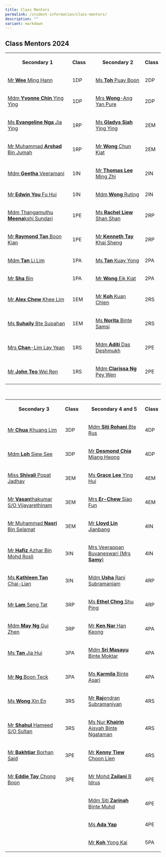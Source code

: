 ```yaml
---
title: Class Mentors
permalink: /student-information/class-mentors/
description: ""
variant: markdown
---
```

<h2>Class Mentors 2024</h2>
<table>
	<tbody>
		<tr>
			<th rowspan="1" colspan="1"><p>Secondary 1</p></th>
			<th rowspan="1" colspan="1"><p>Class</p></th>
			<td rowspan="1" colspan="1"><p></p></td>
			<th rowspan="1" colspan="1"><p>Secondary 2</p>
			</th><th rowspan="1" colspan="1"><p>Class</p></th>
		</tr>
		<tr>
			<td rowspan="1" colspan="1"><p><a href="mailto:wee_ming_hann@schools.gov.sg" target="_blank">Mr <b>Wee</b> Ming Hann</a></p></td>
			<td rowspan="1" colspan="1"><p>1DP</p></td>
			<td rowspan="1" colspan="1"><p></p></td>
			<td rowspan="1" colspan="1"><p><a href="mailto:toh_puay_boon@schools.gov.sg" target="_blank">Ms <b>Toh</b> Puay Boon</a></p></td>
			<td rowspan="1" colspan="1"><p>2DP</p></td>
		</tr>
		<tr>
			<td rowspan="1" colspan="1"><p><a href="mailto:chin_ying_ying@schools.gov.sg" target="_blank">Mdm <b>Yvonne Chin</b> Ying Ying</a></p></td>
			<td rowspan="1" colspan="1"><p>1DP</p></td>
			<td rowspan="1" colspan="1"><p></p></td>
			<td rowspan="1" colspan="1"><p><a href="mailto:ang_yan_pure@schools.gov.sg" target="_blank">Mrs <b>Wong</b>-Ang Yan Pure</a></p></td>
			<td rowspan="1" colspan="1"><p>2DP</p></td>
		</tr>
		<tr>
			<td rowspan="1" colspan="1"><p><a href="mailto:evangeline_nga_jia_ying@schools.gov.sg" target="_blank">Ms <b>Evangeline Nga</b> Jia Ying</a></p></td>
			<td rowspan="1" colspan="1"><p>1RP</p></td>
			<td rowspan="1" colspan="1"><p></p></td>
			<td rowspan="1" colspan="1"><p><a href="mailto:gladys_siah_ying_ying@schools.gov.sg" target="_blank">Ms <b>Gladys Siah</b> Ying Ying</a></p></td>
			<td rowspan="1" colspan="1"><p>2EM</p></td>
		</tr>
		<tr>
			<td rowspan="1" colspan="1"><p><a href="mailto:muhammad_arshad_jumah@schools.gov.sg" target="_blank">Mr Muhammad <b>Arshad</b> Bin Jumah</a></p></td>
			<td rowspan="1" colspan="1"><p>1RP</p></td>
			<td rowspan="1" colspan="1"><p></p></td>
			<td rowspan="1" colspan="1"><p><a href="mailto:wong_chun_kiat@schools.gov.sg" target="_blank">Mr <b>Wong</b> Chun Kiat</a></p></td>
			<td rowspan="1" colspan="1"><p>2EM</p></td>
		</tr>
		<tr>
			<td rowspan="1" colspan="1"><p><a href="mailto:geetha_veeramani@schools.gov.sg" target="_blank">Mdm <b>Geetha </b>Veeramani</a></p></td>
			<td rowspan="1" colspan="1"><p>1IN</p></td>
			<td rowspan="1" colspan="1"><p></p></td>
			<td rowspan="1" colspan="1"><p><a href="mailto:thomas_lee_ming_zhi_a@schools.gov.sg" target="_blank">Mr <b>Thomas Lee</b> Ming Zhi</a></p></td>
			<td rowspan="1" colspan="1"><p>2IN</p></td>
		</tr>
		<tr>
			<td rowspan="1" colspan="1"><p><a href="mailto:you_fu_hui@schools.gov.sg" target="_blank">Mr <b>Edwin You</b> Fu Hui</a></p></td>
			<td rowspan="1" colspan="1"><p>1IN</p></td>
			<td rowspan="1" colspan="1"><p></p></td>
			<td rowspan="1" colspan="1"><p><a href="mailto:wong_ruting@schools.gov.sg" target="_blank">Mdm <b>Wong</b> Ruting</a></p></td>
			<td rowspan="1" colspan="1"><p>2IN</p></td>
		</tr>
		<tr>
			<td rowspan="1" colspan="1"><p><a href="mailto:meenakshi_sundari@schools.gov.sg" target="_blank">Mdm Thangamuthu <b>Meena</b>kshi Sundari</a></p></td>
			<td rowspan="1" colspan="1"><p>1PE</p></td>
			<td rowspan="1" colspan="1"><p></p></td>
			<td rowspan="1" colspan="1"><p><a href="mailto:liew_shan_shan@schools.gov.sg" target="_blank">Ms <b>Rachel Liew</b> Shan Shan</a></p></td>
			<td rowspan="1" colspan="1"><p>2RP</p></td>
		</tr>
		<tr>
			<td rowspan="1" colspan="1"><p><a href="mailto:raymond_tan_boon_kian@schools.gov.sg" target="_blank">Mr <b>Raymond Tan</b> Boon Kian</a></p></td>
			<td rowspan="1" colspan="1"><p>1PE</p></td>
			<td rowspan="1" colspan="1"><p></p></td>
			<td rowspan="1" colspan="1"><p><a href="mailto:tay_khai_sheng_kenneth@schools.gov.sg" target="_blank">Mr <b>Kenneth Tay</b> Khai Sheng</a></p></td>
			<td rowspan="1" colspan="1"><p>2RP</p></td>
		</tr>
		<tr>
			<td rowspan="1" colspan="1"><p><a href="mailto:tan_li_lim@schools.gov.sg" target="_blank">Mdm <b>Tan</b> Li Lim</a></p></td>
			<td rowspan="1" colspan="1"><p>1PA</p></td>
			<td rowspan="1" colspan="1"><p></p></td>
			<td rowspan="1" colspan="1"><p><a href="mailto:tan_kuay_yong@schools.gov.sg" target="_blank">Ms <b>Tan</b> Kuay Yong</a></p></td>
			<td rowspan="1" colspan="1"><p>2PA</p></td>
		</tr>
		<tr>
			<td rowspan="1" colspan="1"><p><a href="mailto:sha_bin@schools.gov.sg" target="_blank">Mr <b>Sha</b> Bin</a></p></td>
			<td rowspan="1" colspan="1"><p>1PA</p></td>
			<td rowspan="1" colspan="1"><p></p></td>
			<td rowspan="1" colspan="1"><p><a href="mailto:wong_eik_kiat@schools.gov.sg" target="_blank">Mr <b>Wong</b> Eik Kiat</a></p></td>
			<td rowspan="1" colspan="1"><p>2PA</p></td>
		</tr>
		<tr>
			<td rowspan="1" colspan="1"><p><a href="mailto:chew_khee_lim@schools.gov.sg" target="_blank">Mr <b>Alex Chew</b> Khee Lim</a></p></td>
			<td rowspan="1" colspan="1"><p>1EM</p></td>
			<td rowspan="1" colspan="1"><p></p></td>
			<td rowspan="1" colspan="1"><p><a href="mailto:koh_kuan_chien@schools.gov.sg" target="_blank">Mr <b>Koh</b> Kuan Chien</a></p></td>
			<td rowspan="1" colspan="1"><p>2RS</p></td>
		</tr>
		<tr>
			<td rowspan="1" colspan="1"><p><a href="mailto:suhaily_supahan@schools.gov.sg" target="_blank">Ms <b>Suhaily</b> Bte Supahan</a></p></td>
			<td rowspan="1" colspan="1"><p>1EM</p></td>
			<td rowspan="1" colspan="1"><p></p></td>
			<td rowspan="1" colspan="1"><p><a href="mailto:norita_samsi@schools.gov.sg" target="_blank">Ms <b>Norita</b> Binte Samsi</a></p></td>
			<td rowspan="1" colspan="1"><p>2RS</p></td>
		</tr>
		<tr>
			<td rowspan="1" colspan="1"><p><a href="mailto:lim_lay_yean@schools.gov.sg" target="_blank">Mrs <b>Chan</b>-Lim Lay Yean</a></p></td>
			<td rowspan="1" colspan="1"><p>1RS</p></td>
			<td rowspan="1" colspan="1"><p></p></td>
			<td rowspan="1" colspan="1"><p><a href="mailto:aditi_das_deshmukh@schools.gov.sg" target="_blank">Mdm <b>Aditi</b> Das Deshmukh</a></p></td>
			<td rowspan="1" colspan="1"><p>2PE</p></td>
		</tr>
		<tr>
			<td rowspan="1" colspan="1"><p><a href="mailto:john_teo_wei_ren@schools.gov.sg" target="_blank">Mr <b>John Teo</b> Wei Ren</a></p></td>
			<td rowspan="1" colspan="1"><p>1RS<br></p></td>
			<td rowspan="1" colspan="1"><p></p></td>
			<td rowspan="1" colspan="1"><p><a href="mailto:clarissa_ng_pey_wen@schools.gov.sg" target="_blank">Mdm <b>Clarissa Ng</b> Pey Wen</a></p></td>
			<td rowspan="1" colspan="1"><p>2PE</p></td>
		</tr>
	</tbody>
</table>
<p><br></p>
<p></p><table>
	<tbody>
		<tr>
			<th rowspan="1" colspan="1"><p>Secondary 3</p></th>
			<th rowspan="1" colspan="1"><p>Class</p></th>
			<td rowspan="1" colspan="1"><p></p></td>
			<th rowspan="1" colspan="1"><p>Secondary 4 and 5</p></th>
			<th rowspan="1" colspan="1"><p>Class</p></th>
		</tr>
		<tr>
			<td rowspan="1" colspan="1"><p><a href="mailto:chua_khuang_lim@schools.gov.sg" target="_blank">Mr <b>Chua</b> Khuang Lim</a></p></td>
			<td rowspan="1" colspan="1"><p>3DP</p></td>
			<td rowspan="1" colspan="1"><p></p></td><td rowspan="1" colspan="1"><p><a href="mailto:siti_rohani_rus@schools.gov.sg" target="_blank">Mdm <b>Siti Rohani</b> Bte Rus</a></p></td>
			<td rowspan="1" colspan="1"><p>4DP</p></td>
		</tr>
		<tr>
			<td rowspan="1" colspan="1"><p><a href="mailto:loh_siew_see@schools.gov.sg" target="_blank">Mdm <b>Loh</b> Siew See</a></p></td>
			<td rowspan="1" colspan="1"><p>3DP</p></td>
			<td rowspan="1" colspan="1"><p></p></td>
			<td rowspan="1" colspan="1"><p><a href="mailto:chia_miang_heong@schools.gov.sg" target="_blank">Mr <b>Desmond Chia</b> Miang Heong</a></p></td>
			<td rowspan="1" colspan="1"><p>4DP</p></td>
		</tr>
		<tr>
			<td rowspan="1" colspan="1"><p><a href="mailto:shivali_popat_jadhav@schools.gov.sg" target="_blank">Miss <b>Shivali</b> Popat Jadhav</a></p></td>
			<td rowspan="1" colspan="1"><p>3EM</p></td>
			<td rowspan="1" colspan="1"><p></p></td>
			<td rowspan="1" colspan="1"><p><a href="mailto:lee_ying_hui_grace@schools.gov.sg" target="_blank">Ms <b>Grace Lee</b> Ying Hui</a></p></td>
			<td rowspan="1" colspan="1"><p>4EM</p></td>
		</tr>
		<tr>
			<td rowspan="1" colspan="1"><p><a href="mailto:vasanthakumar_vijayarethinam@schools.gov.sg" target="_blank">Mr <b>Vasan</b>thakumar S/O Vijayarethinam</a></p></td>
			<td rowspan="1" colspan="1"><p>3EM</p></td>
			<td rowspan="1" colspan="1"><p></p></td>
			<td rowspan="1" colspan="1"><p><a href="mailto:chew_siao_fun@schools.gov.sg" target="_blank">Mrs <b>Er-Chew</b> Siao Fun</a></p></td>
			<td rowspan="1" colspan="1"><p>4EM</p></td>
		</tr>
		<tr>
			<td rowspan="1" colspan="1"><p><a href="mailto:muhammad_nasri_selamat@schools.gov.sg" target="_blank">Mr Muhammad <b>Nasri</b> Bin Selamat</a></p></td>
			<td rowspan="1" colspan="1"><p>3EM</p></td>
			<td rowspan="1" colspan="1"><p></p></td>
			<td rowspan="1" colspan="1"><p><a href="mailto:lloyd_lin_jianbang@schools.gov.sg" target="_blank">Mr <b>Lloyd Lin</b> Jianbang</a></p></td>
			<td rowspan="1" colspan="1"><p>4IN</p></td>
		</tr>
		<tr>
			<td rowspan="1" colspan="1"><p><a href="mailto:hafiz_azhar_mohamad_rosli@schools.gov.sg" target="_blank">Mr <b>Hafiz</b> Azhar Bin Mohd Rosli</a></p></td>
			<td rowspan="1" colspan="1"><p>3IN</p></td>
			<td rowspan="1" colspan="1"><p></p></td>
			<td rowspan="1" colspan="1"><p><a href="mailto:veerappan_buvaneswari@schools.gov.sg" target="_blank">Mrs Veerappan Buvaneswari (Mrs <b>Samy</b>)</a></p></td>
			<td rowspan="1" colspan="1"><p>4IN</p></td>
		</tr>
		<tr>
			<td rowspan="1" colspan="1"><p><a href="mailto:tan_chai-lian_kathleen@schools.gov.sg" target="_blank">Ms <b>Kathleen Tan</b> Chai-Lian</a></p></td>
			<td rowspan="1" colspan="1"><p>3IN</p></td>
			<td rowspan="1" colspan="1"><p></p></td>
			<td rowspan="1" colspan="1"><p><a href="mailto:usha_rani_subramaniam@schools.gov.sg" target="_blank">Mdm <b>Usha</b> Rani Subramaniam</a></p></td>
			<td rowspan="1" colspan="1"><p>4RP</p></td>
		</tr>
		<tr>
			<td rowspan="1" colspan="1"><p><a href="mailto:lam_seng_tat@schools.gov.sg" target="_blank">Mr <b>Lam</b> Seng Tat</a></p></td>
			<td rowspan="1" colspan="1"><p>3RP</p></td>
			<td rowspan="1" colspan="1"><p></p></td>
			<td rowspan="1" colspan="1"><p><a href="mailto:chng_shu_ping_ethel@schools.gov.sg" target="_blank">Ms <b>Ethel Chng</b> Shu Ping</a></p></td>
			<td rowspan="1" colspan="1"><p>4RP</p></td>
		</tr>
		<tr>
			<td rowspan="1" colspan="1"><p><a href="mailto:may_ng_gui_zhen@schools.gov.sg" target="_blank">Mdm <b>May Ng</b> Gui Zhen</a></p></td>
			<td rowspan="1" colspan="1"><p>3RP</p></td>
			<td rowspan="1" colspan="1"><p></p></td><td rowspan="1" colspan="1"><p><a href="mailto:nar_han_keong@schools.gov.sg" target="_blank">Mr <b>Ken Nar</b> Han Keong</a></p></td>
			<td rowspan="1" colspan="1"><p>4PA</p></td>
		</tr>
		<tr>
			<td rowspan="1" colspan="1"><p><a href="mailto:tan_jia_hui_b@schools.gov.sg" target="_blank">Ms <b>Tan</b> Jia Hui</a></p></td>
			<td rowspan="1" colspan="1"><p>3PA</p></td>
			<td rowspan="1" colspan="1"><p></p></td>
			<td rowspan="1" colspan="1"><p><a href="mailto:sri_masayu_moktar@schools.gov.sg" target="_blank">Mdm <b>Sri Masayu</b> Binte Moktar</a></p></td>
			<td rowspan="1" colspan="1"><p>4PA</p></td>
		</tr>
		<tr>
			<td rowspan="1" colspan="1"><p><a href="mailto:ng_boon_teck@schools.gov.sg" target="_blank">Mr <b>Ng</b> Boon Teck</a></p></td>
			<td rowspan="1" colspan="1"><p>3PA</p></td>
			<td rowspan="1" colspan="1"><p></p></td>
	    <td rowspan="1" colspan="1"><p><a href="mailto:karmila_asari@schools.gov.sg" target="_blank">Ms <b>Karmila</b> Binte Asari</a></p></td>
			<td rowspan="1" colspan="1"><p>4PA</p></td>
		</tr>
		<tr>
			<td rowspan="1" colspan="1"><p><a href="mailto:wong_xin_en@schools.gov.sg" target="_blank">Ms <b>Wong</b> Xin En</a></p></td>
			<td rowspan="1" colspan="1"><p>3RS</p></td>
			<td rowspan="1" colspan="1"><p></p></td>
			<td rowspan="1" colspan="1"><p><a href="mailto:rajendran_subramaniyan@schools.gov.sg" target="_blank">Mr <b>Raj</b>endran Subramaniyan</a>
			</p></td><td rowspan="1" colspan="1"><p>4RS</p></td>
		</tr>
		<tr>
			<td rowspan="1" colspan="1"><p><a href="mailto:shahul_hameed_sultan@schools.gov.sg" target="_blank">Mr <b>Shahul</b> Hameed S/O Sultan</a></p></td>
			<td rowspan="1" colspan="1"><p>3RS</p></td>
			<td rowspan="1" colspan="1"><p></p></td>
			<td rowspan="1" colspan="1"><p><a href="mailto:nur_khairin_aisyah_ngataman@schools.gov.sg" target="_blank">Ms Nur <b>Khairin</b> Aisyah Binte Ngataman</a></p></td>
			<td rowspan="1" colspan="1"><p>4RS</p></td>
		</tr>
		<tr>
			<td rowspan="1" colspan="1"><p><a href="mailto:bakhtiar_borhan_said@schools.gov.sg" target="_blank">Mr <b>Bakhtiar</b> Borhan Said</a></p></td>
			<td rowspan="1" colspan="1"><p>3PE</p></td>
			<td rowspan="1" colspan="1"><p></p></td>
			<td rowspan="1" colspan="1"><p><a href="mailto:tiew_choon_lien@schools.gov.sg" target="_blank">Mr <b>Kenny Tiew</b> Choon Lien</a></p></td>
			<td rowspan="1" colspan="1"><p>4RS</p></td>
		</tr>
		<tr>
			<td rowspan="1" colspan="1"><p><a href="mailto:tay_chong_boon_eddie@schools.gov.sg" target="_blank">Mr <b>Eddie Tay</b> Chong Boon</a></p></td>
			<td rowspan="1" colspan="1"><p>3PE</p></td>
			<td rowspan="1" colspan="1"><p></p></td>
			<td rowspan="1" colspan="1"><p><a href="mailto:mohd_zailani_b_idrus@schools.gov.sg" target="_blank">Mr Mohd <b>Zailani</b> B Idrus</a></p></td>
			<td rowspan="1" colspan="1"><p>4PE</p></td>
		</tr>
		<tr>
			<td rowspan="1" colspan="1"><p></p></td>
			<td rowspan="1" colspan="1"><p></p></td>
			<td rowspan="1" colspan="1"><p></p></td>
			<td rowspan="1" colspan="1"><p><a href="mailto:siti_zarinah_muhammad@schools.gov.sg" target="_blank">Mdm Siti <b>Zarinah</b> Binte Muhd</a></p></td>
			<td rowspan="1" colspan="1"><p>4PE</p></td>
		</tr>
		<tr>
			<td rowspan="1" colspan="1"><p></p></td>
			<td rowspan="1" colspan="1"><p></p></td>
			<td rowspan="1" colspan="1"><p></p></td>
			<td rowspan="1" colspan="1"><p><a href="mailto:ada_yap@schools.gov.sg" target="_blank">Ms <b>Ada Yap</b></a></p></td>
			<td rowspan="1" colspan="1"><p>4PE</p></td>
		</tr>
		<tr>
			<td rowspan="1" colspan="1"><p></p></td>
			<td rowspan="1" colspan="1"><p></p></td>
			<td rowspan="1" colspan="1"><p></p></td>
			<td rowspan="1" colspan="1"><p><a href="mailto:koh_yong_kai@schools.gov.sg" target="_blank">Mr <b>Koh</b> Yong Kai</a></p></td>
			<td rowspan="1" colspan="1"><p>5PA</p><p></p></td>
		</tr>
	</tbody>
</table>
<p></p>
